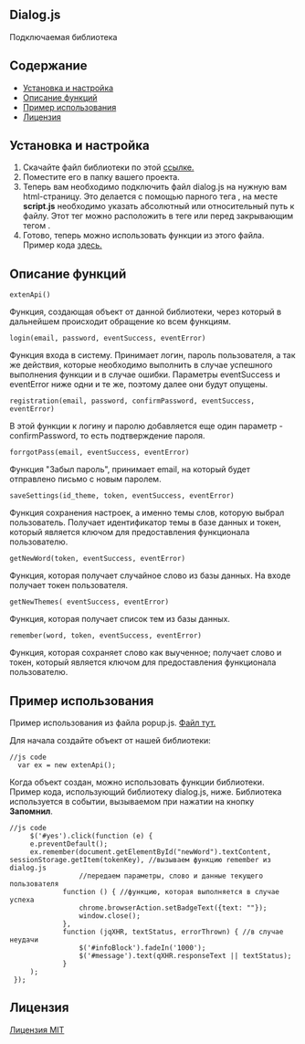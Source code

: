 ## Dialog.js
Подключаемая библиотека
## Содержание
* [Установка и настройка](#Установка-и-настройка)
* [Описание функций](#Описание-функций)
* [Пример использования](#Пример-использования)
* [Лицензия](#Лицензия)

## Установка и настройка
1. Скачайте файл библиотеки по этой [ссылке.](https://github.com/Nightblade73/EnglishTeacherV2/blob/master/client/Scripts/dialog.js)
2. Поместите его в папку вашего проекта. 
3. Теперь вам необходимо подключить файл dialog.js на нужную вам html-страницу. Это делается с помощью парного тега <script>. Например, <script src="scripts.js"></script>, на месте **script.js** необходимо указать абсолютный или относительный путь к файлу. 
Этот тег можно расположить в теге <head> или перед закрывающим тегом </body>. 
4. Готово, теперь можно использовать функции из этого файла. Пример кода [здесь.](#Пример-использования)

## Описание функций
    extenApi()
Функция, создающая объект от данной библиотеки, через который в дальнейшем происходит обращение ко всем функциям. 

    login(email, password, eventSuccess, eventError)
Функция входа в систему. Принимает логин, пароль пользователя, а так же действия, которые необходимо выполнить в случае успешного выполнения функции и в случае ошибки. Параметры eventSuccess и eventError ниже одни и те же, поэтому далее они будут опущены. 

    registration(email, password, confirmPassword, eventSuccess, eventError)
В этой функции к логину и паролю добавляется еще один параметр - confirmPassword, то есть подтверждение пароля. 

    forrgotPass(email, eventSuccess, eventError)
Функция "Забыл пароль", принимает email, на который будет отправлено письмо с новым паролем. 

    saveSettings(id_theme, token, eventSuccess, eventError)
Функция сохранения настроек, а именно темы слов, которую выбрал пользователь. Получает идентификатор темы в базе данных и токен, который является ключом для предоставления функционала пользователю. 

    getNewWord(token, eventSuccess, eventError)
Функция, которая получает случайное слово из базы данных.  На входе получает токен пользователя.

    getNewThemes( eventSuccess, eventError)
Функция, которая получает список тем из базы данных. 
    
    remember(word, token, eventSuccess, eventError)
Функция, которая сохраняет слово как выученное; получает слово и токен, который является ключом для предоставления функционала пользователю. 

## Пример использования
Пример использования из файла popup.js. [Файл тут.](https://github.com/Nightblade73/EnglishTeacherV2/blob/master/client/Scripts/popup.js)

Для начала создайте объект от нашей библиотеки:
   ``` 
   //js code
     var ex = new extenApi();
   ```

Когда объект создан, можно использовать функции библиотеки. 
Пример кода, использующий библиотеку dialog.js, ниже. 
Библиотека используется в событии, вызываемом при нажатии на кнопку **Запомнил**.
   ``` 
   //js code
        $('#yes').click(function (e) {
        e.preventDefault();
        ex.remember(document.getElementById("newWord").textContent, sessionStorage.getItem(tokenKey), //вызываем функцию remember из dialog.js
                    //передаем параметры, слово и данные текущего пользователя
                function () { //функцию, которая выполняется в случае успеха
                    chrome.browserAction.setBadgeText({text: ""});
                    window.close();
                },
                function (jqXHR, textStatus, errorThrown) { //в случае неудачи
                    $('#infoBlock').fadeIn('1000');
                    $('#message').text(qXHR.responseText || textStatus);
                }
        );
    });
   ```
 ## Лицензия
 [Лицензия MIT](LICENSE)
